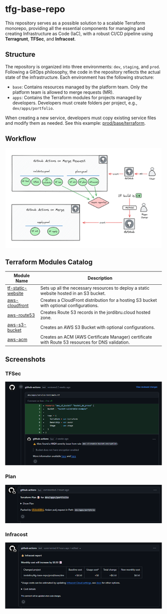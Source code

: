 # tfg-base-repo

This repository serves as a possible solution to a scalable Terraform monorepo, providing all the essential components for managing and creating Infrastructure as Code (IaC), with a robust CI/CD pipeline using **Terragrunt**, **TFSec**, and **Infracost**.

## Structure
The repository is organized into three environments: `dev`, `staging`, and `prod`. Following a GitOps philosophy, the code in the repository reflects the actual state of the infrastructure. Each environment has the following structure:

- `base`: Contains resources managed by the platform team. Only the platform team is allowed to merge requests (MR).
- `apps`: Contains the Terraform modules for projects managed by developers. Developers must create folders per project, e.g., `dev/apps/portfolio`.

When creating a new service, developers must copy existing service files and modify them as needed. See this example: [prod/base/terraform](https://github.com/JordiiBru/tfg-base-repo/tree/main/prod/base/terraform).

## Workflow

![Monorepo Diagram](images/monorepo-diagram.png)

## Terraform Modules Catalog

| Module Name | Description |
|-------------|-------------|
| [tf-static-website](https://github.com/JordiiBru/tf-static-website) | Sets up all the necessary resources to deploy a static website hosted in an S3 bucket. |
| [aws-cloudfront](https://github.com/JordiiBru/aws-cloudfront) | Creates a CloudFront distribution for a hosting S3 bucket with optional configurations. |
| [aws-route53](https://github.com/JordiiBru/aws-route53) | Creates Route 53 records in the jordibru.cloud hosted zone. |
| [aws-s3-bucket](https://github.com/JordiiBru/aws-s3-bucket) | Creates an AWS S3 Bucket with optional configurations. |
| [aws-acm](https://github.com/JordiiBru/aws-acm) | Creates an ACM (AWS Certificate Manager) certificate with Route 53 resources for DNS validation. |

## Screenshots

### TFSec
![TFSec Comment](images/tfsec-comment.png)

### Plan
![Plan Comment](images/plan-comment.png)

### Infracost
![Infracost Comment](images/infracost-comment.png)
